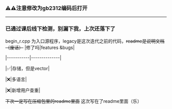 

### ⚠️⚠️注意修改为gb2312编码后打开

***

### 已通过课后线下检测，别漏下我，上次还落下了

begin_r.cpp 为入口源程序，legacy是这次迭代之前的代码，~~readme是说明文档（废话）~~
|修了吗|features &bugs|

|-----------|--------------|

|✅|存储，但是vector|

|❌|多语言|

|❌|新增用户查重|

~~下次一定写在压缩包里的readme里面~~
这次写在了readme里面（乐）